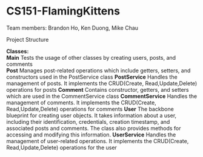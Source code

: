 # CS151-FlamingKittens

Team members: Brandon Ho, Ken Duong, Mike Chau

Project Structure

**Classes:** <br />
**Main**
Tests the usage of other classes by creating users, posts, and comments <br />
**Post**
Manages post-related operations which include getters, setters, and constructors used in the PostService class
**PostService**
Handles the management of posts. It implements the CRUD(Create, Read,Update,Delete) operations for posts
**Comment**
Contains constructor, getters, and setters which are used in the CommentService class
**CommentService**
Handles the management of comments. It implements the CRUD(Create, Read,Update,Delete) operations for comments
**User**
The backbone blueprint for creating user objects. It takes information about a user, including their identification, credentials, creation timestamp, and associated posts and comments. The class also provides methods for accessing and modifying this information.
**UserService**
Handles the management of user-related operations. It implements the CRUD(Create, Read,Update,Delete) operations for the user
